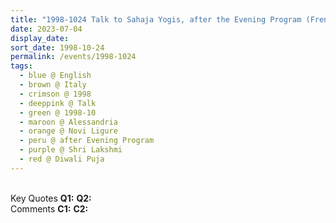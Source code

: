 ```yaml
---
title: "1998-1024 Talk to Sahaja Yogis, after the Evening Program (French Play Jeanne d'Arc: Revelation d'une Śhakti), the day before Diwālī, Pal Sports Complex, Novi Ligure, Alessandria, Italy"
date: 2023-07-04
display_date: 
sort_date: 1998-10-24
permalink: /events/1998-1024
tags:
  - blue @ English
  - brown @ Italy
  - crimson @ 1998
  - deeppink @ Talk
  - green @ 1998-10
  - maroon @ Alessandria
  - orange @ Novi Ligure
  - peru @ after Evening Program
  - purple @ Shri Lakshmi
  - red @ Diwali Puja
---
```


<br>

<wave-list>
  <list-title color="DarkSeaGreen" width="55">Key Quotes</list-title>
  <list-item color="BlanchedAlmond" width="280"><b>Q1:</b> <i></i></list-item>
  <list-item color="Lavender" width="280"><b>Q2:</b> <i></i></list-item>
</wave-list>

<br>

<wave-list>
  <list-title color="DarkSeaGreen" width="55">Comments</list-title>
  <list-item color="BlanchedAlmond" width="280"><b>C1:</b> <i></i></list-item>
  <list-item color="Lavender" width="280"><b>C2:</b> <i></i></list-item>
</wave-list>